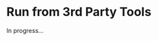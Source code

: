 <meta sectionIndex="7"><meta url="https://github.com/johnlindquist/kit/discussions/807">
<meta id="D_kwDOEu7MBc4AP9Td">
<meta title="Run from 3rd Party Tools">
<meta section="Advanced">
<meta i="2">    
<meta path="docs/run-from-3rd-party-tools">    

# Run from 3rd Party Tools  

In progress...